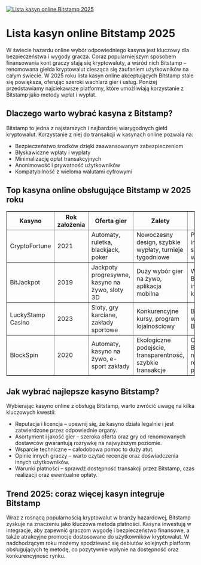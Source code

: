 [![Lista kasyn online Bitstamp 2025](https://123-caf.pages.dev/gitsignup.png)](https://vrmoo.ru/Bt82HjjY)

<h1>Lista kasyn online Bitstamp 2025</h1> <p>W świecie hazardu online wybór odpowiedniego kasyna jest kluczowy dla bezpieczeństwa i wygody gracza. Coraz popularniejszym sposobem finansowania kont graczy stają się kryptowaluty, a wśród nich Bitstamp – renomowana giełda kryptowalut ciesząca się zaufaniem użytkowników na całym świecie. W 2025 roku lista kasyn online akceptujących Bitstamp stale się powiększa, oferując szeroki wachlarz gier i usług. Poniżej przedstawiamy najciekawsze platformy, które umożliwiają korzystanie z Bitstamp jako metody wpłat i wypłat.</p>  <h2>Dlaczego warto wybrać kasyna z Bitstamp?</h2> <p>Bitstamp to jedna z najstarszych i najbardziej wiarygodnych giełd kryptowalut. Korzystanie z niej do transakcji w kasynach online pozwala na:</p> <ul>   <li>Bezpieczeństwo środków dzięki zaawansowanym zabezpieczeniom</li>   <li>Błyskawiczne wpłaty i wypłaty</li>   <li>Minimalizację opłat transakcyjnych</li>   <li>Anonimowość i prywatność użytkowników</li>   <li>Kompatybilność z wieloma walutami cyfrowymi</li> </ul>  <h2>Top kasyna online obsługujące Bitstamp w 2025 roku</h2> <table border="1" cellspacing="0" cellpadding="8" style="border-collapse: collapse; width: 100%;">   <thead>     <tr>       <th>Kasyno</th>       <th>Rok założenia</th>       <th>Oferta gier</th>       <th>Zalety</th>       <th>Obsługa Bitstamp</th>     </tr>   </thead>   <tbody>     <tr>       <td>CryptoFortune</td>       <td>2021</td>       <td>Automaty, ruletka, blackjack, poker</td>       <td>Nowoczesny design, szybkie wypłaty, turnieje tygodniowe</td>       <td>Pełna integracja, szybkie wpłaty i wypłaty</td>     </tr>     <tr>       <td>BitJackpot</td>       <td>2019</td>       <td>Jackpoty progresywne, kasyno na żywo, sloty 3D</td>       <td>Duży wybór gier na żywo, aplikacja mobilna</td>       <td>Wspiera Bitstamp oraz inne portfele kryptowalutowe</td>     </tr>     <tr>       <td>LuckyStamp Casino</td>       <td>2023</td>       <td>Sloty, gry karciane, zakłady sportowe</td>       <td>Konkurencyjne kursy, program lojalnościowy</td>       <td>Bezpośrednie wpłaty z kont Bitstamp</td>     </tr>     <tr>       <td>BlockSpin</td>       <td>2020</td>       <td>Automaty, kasyno na żywo, e-sport zakłady</td>       <td>Ekologiczne podejście, transparentność, szybkie transakcje</td>       <td>Obsługa Bitstamp z natychmiastową realizacją płatności</td>     </tr>   </tbody> </table>  <h2>Jak wybrać najlepsze kasyno Bitstamp?</h2> <p>Wybierając kasyno online z obsługą Bitstamp, warto zwrócić uwagę na kilka kluczowych kwestii:</p> <ul>   <li>Reputacja i licencja – upewnij się, że kasyno działa legalnie i jest zatwierdzone przez odpowiednie organy.</li>   <li>Asortyment i jakość gier – szeroka oferta oraz gry od renomowanych dostawców gwarantują rozrywkę na najwyższym poziomie.</li>   <li>Wsparcie techniczne – całodobowa pomoc to duży atut.</li>   <li>Opinie innych graczy – warto czytać recenzje oraz doświadczenia innych użytkowników.</li>   <li>Warunki płatności – sprawdź dostępność transakcji przez Bitstamp, czas realizacji oraz ewentualne opłaty.</li> </ul>  <h2>Trend 2025: coraz więcej kasyn integruje Bitstamp</h2> <p>Wraz z rosnącą popularnością kryptowalut w branży hazardowej, Bitstamp zyskuje na znaczeniu jako kluczowa metoda płatności. Kasyna inwestują w integracje, aby zapewnić graczom wygodę i bezpieczeństwo finansowe, a także atrakcyjne promocje dostosowane do użytkowników kryptowalut. W nadchodzącym roku możemy spodziewać się debiutów kolejnych platform obsługujących tę metodę, co pozytywnie wpłynie na dostępność oraz konkurencyjność rynku.</p>